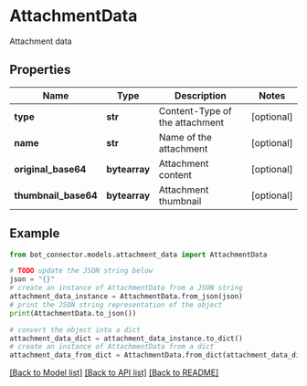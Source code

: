 # AttachmentData

Attachment data

## Properties

Name | Type | Description | Notes
------------ | ------------- | ------------- | -------------
**type** | **str** | Content-Type of the attachment | [optional] 
**name** | **str** | Name of the attachment | [optional] 
**original_base64** | **bytearray** | Attachment content | [optional] 
**thumbnail_base64** | **bytearray** | Attachment thumbnail | [optional] 

## Example

```python
from bot_connector.models.attachment_data import AttachmentData

# TODO update the JSON string below
json = "{}"
# create an instance of AttachmentData from a JSON string
attachment_data_instance = AttachmentData.from_json(json)
# print the JSON string representation of the object
print(AttachmentData.to_json())

# convert the object into a dict
attachment_data_dict = attachment_data_instance.to_dict()
# create an instance of AttachmentData from a dict
attachment_data_from_dict = AttachmentData.from_dict(attachment_data_dict)
```
[[Back to Model list]](../README.md#documentation-for-models) [[Back to API list]](../README.md#documentation-for-api-endpoints) [[Back to README]](../README.md)


